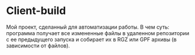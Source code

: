 # Client-build
Мой проект, сделанный для автоматизации работы. В чем суть: программа получает все измененные файлы в удаленном репозитории с ее предыдущего запуска и собирает их в RGZ или GPF архивы (в зависимости от файлов). 

